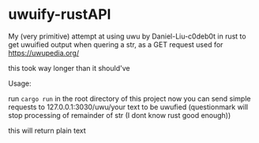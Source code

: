 # uwuify-rustAPI
My (very primitive) attempt at using uwu by Daniel-Liu-c0deb0t in rust to get uwuified output when quering a str, as a GET request
used for https://uwupedia.org/


this took way longer than it should've

Usage:

run `cargo run` in the root directory of this project 
now you can send simple requests to 127.0.0.1:3030/uwu/your text to be uwufied
(questionmark will stop processing of remainder of str (I dont know rust good enough))

this will return plain text
